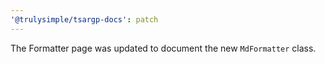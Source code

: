 ```yaml
---
'@trulysimple/tsargp-docs': patch
---
```


The Formatter page was updated to document the new `MdFormatter` class.
